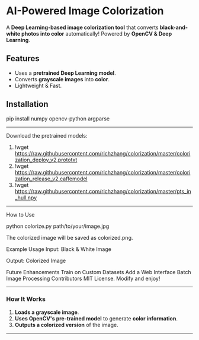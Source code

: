 #  AI-Powered Image Colorization

A **Deep Learning-based image colorization tool** that converts **black-and-white photos into color** automatically! Powered by **OpenCV & Deep Learning**.

##  Features
-  Uses a **pretrained Deep Learning model**.
-  Converts **grayscale images** into **color**.
-  Lightweight & Fast.

## Installation

pip install numpy opencv-python argparse

---
Download the pretrained models:
1. !wget https://raw.githubusercontent.com/richzhang/colorization/master/colorization_deploy_v2.prototxt
2. !wget https://raw.githubusercontent.com/richzhang/colorization/master/colorization_release_v2.caffemodel
3. !wget https://raw.githubusercontent.com/richzhang/colorization/master/pts_in_hull.npy
---
 How to Use

python colorize.py path/to/your/image.jpg

The colorized image will be saved as colorized.png.

 Example Usage
Input: Black & White Image

Output: Colorized Image

 Future Enhancements
 Train on Custom Datasets
 Add a Web Interface
 Batch Image Processing
Contributors
 MIT License. Modify and enjoy! 

---

### How It Works
1. **Loads a grayscale image**.
2. **Uses OpenCV's pre-trained model** to generate **color information**.
3. **Outputs a colorized version** of the image.

---



